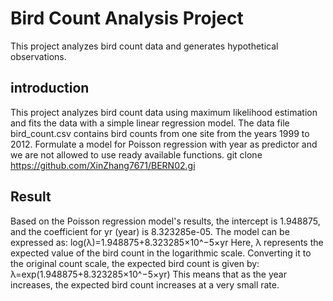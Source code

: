 # Bird Count Analysis Project
This project analyzes bird count data and generates hypothetical observations.
## introduction
This project analyzes bird count data using maximum likelihood estimation and fits the data with a simple linear regression model.
The data file bird_count.csv contains bird counts from one site from the years 1999 to 2012. Formulate a model for Poisson regression with year as predictor and we are not allowed to use ready available functions.
git clone https://github.com/XinZhang7671/BERN02.gi
## Result
Based on the Poisson regression model's results, the intercept is 1.948875, and the coefficient for yr (year) is 8.323285e-05. The model can be expressed as:
log(λ)=1.948875+8.323285×10^−5×yr
Here, λ represents the expected value of the bird count in the logarithmic scale. Converting it to the original count scale, the expected bird count is given by:
λ=exp(1.948875+8.323285×10^−5×yr)
This means that as the year increases, the expected bird count increases at a very small rate.
